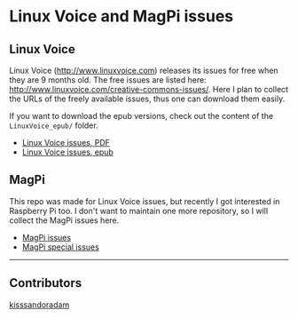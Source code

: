 Linux Voice and MagPi issues
============================

Linux Voice
-----------

Linux Voice (<http://www.linuxvoice.com>) releases its issues for free when
they are 9 months old.
The free issues are listed here: <http://www.linuxvoice.com/creative-commons-issues/>.
Here I plan to collect the URLs of the freely available issues,
thus one can download them easily.

If you want to download the epub versions, check out the content of
the `LinuxVoice_epub/` folder.

* [Linux Voice issues, PDF](LinuxVoice)
* [Linux Voice issues, epub](LinuxVoice_epub/README)

MagPi
-----

This repo was made for Linux Voice issues, but recently I got interested
in Raspberry Pi too. I don't want to maintain one more repository, so I
will collect the MagPi issues here.

* [MagPi issues](MagPi)
* [MagPi special issues](MagPi_special_issues/README)

----------

Contributors
------------

[kisssandoradam](https://github.com/kisssandoradam)
